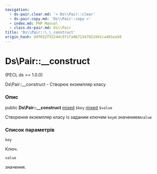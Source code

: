 ```yaml
---
navigation:
  - ds-pair.clear.md: '« Ds\\Pair::clear'
  - ds-pair.copy.md: 'Ds\\Pair::copy »'
  - index.md: PHP Manual
  - class.ds-pair.md: Ds\\Pair
title: 'Ds\\Pair::\_\_construct'
origin_hash: ddf652f5224dc9f1fa9671347921941ca401ea50
---
```

# Ds\\Pair::\_\_construct

(PECL ds >= 1.0.0)

Ds\\Pair::\_\_construct - Створює екземпляр класу

### Опис

public **Ds\\Pair::\_\_construct** [mixed](language.types.declarations.md#language.types.declarations.mixed) `$key` [mixed](language.types.declarations.md#language.types.declarations.mixed) `$value`

Створення екземпляр класу із заданим ключем `key`и значением`value`

### Список параметрів

`key`

Ключ.

`value`

значення.
